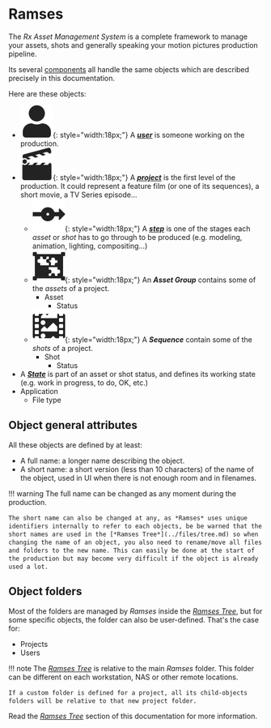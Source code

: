 # Ramses

The *Rx Asset Management System* is a complete framework to manage your assets, shots and generally speaking your motion pictures production pipeline.

Its several [components](../components/index.md) all handle the same objects which are described precisely in this documentation.

Here are these objects:

- ![](../img/icons/user_sl.svg){: style="width:18px;"} A [***user***](users.md) is someone working on the production.
- ![](../img/icons/cinema-movie_sl.svg){: style="width:18px;"} A [***project***](projects.md) is the first level of the production. It could represent a feature film (or one of its sequences), a short movie, a TV Series episode...
    - ![](../img/icons/step-node_sl.svg){: style="width:18px;"} A [***step***](steps.md) is one of the stages each *asset* or *shot* has to go through to be produced (e.g. modeling, animation, lighting, compositing...)
    - ![](../img/icons/assets-properties-group_sd.svg){: style="width:18px;"} An ***Asset Group*** contains some of the *assets* of a project.
        - Asset
            - Status
    - ![](../img/icons/shots-frames_sd.svg){: style="width:18px;"} A ***Sequence*** contain some of the *shots* of a project.
        - Shot
            - Status
- A [***State***](states.md) is part of an asset or shot status, and defines its working state (e.g. work in progress, to do, OK, etc.)
- Application
    - File type

## Object general attributes

All these objects are defined by at least:

- A full name: a longer name describing the object.
- A short name: a short version (less than 10 characters) of the name of the object, used in UI when there is not enough room and in filenames.

!!! warning
    The full name can be changed as any moment during the production.

    The short name can also be changed at any, as *Ramses* uses unique identifiers internally to refer to each objects, be be warned that the short names are used in the [*Ramses Tree*](../files/tree.md) so when changing the name of an object, you also need to rename/move all files and folders to the new name. This can easily be done at the start of the production but may become very difficult if the object is already used a lot.

## Object folders

Most of the folders are managed by *Ramses* inside the [*Ramses Tree*](../files/tree.md), but for some specific objects, the folder can also be user-defined. That's the case for:

- Projects
- Users

!!! note
    The [*Ramses Tree*](../files/tree.md) is relative to the main *Ramses* folder. This folder can be different on each workstation, NAS or other remote locations.
    
    If a custom folder is defined for a project, all its child-objects folders will be relative to that new project folder.

Read the [*Ramses Tree*](../files/tree.md) section of this documentation for more information.
